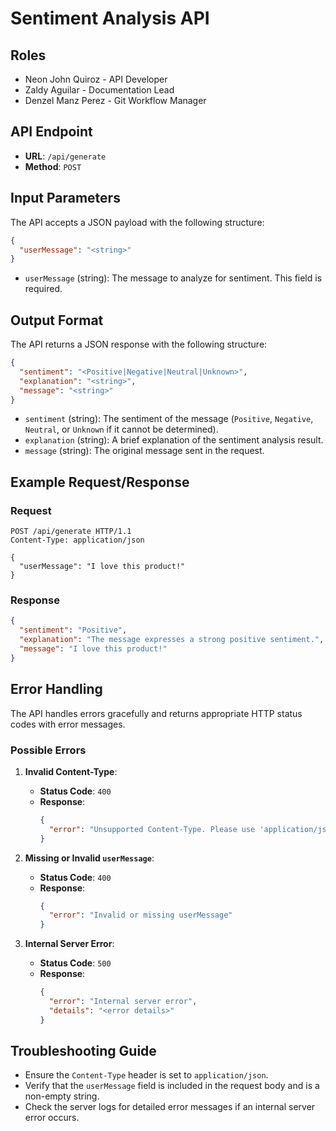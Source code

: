 # Sentiment Analysis API

## Roles
- Neon John Quiroz - API Developer
- Zaldy Aguilar - Documentation Lead
- Denzel Manz Perez - Git Workflow Manager

## API Endpoint
- **URL**: `/api/generate`
- **Method**: `POST`

## Input Parameters
The API accepts a JSON payload with the following structure:

```json
{
  "userMessage": "<string>"
}
```

- `userMessage` (string): The message to analyze for sentiment. This field is required.

## Output Format
The API returns a JSON response with the following structure:

```json
{
  "sentiment": "<Positive|Negative|Neutral|Unknown>",
  "explanation": "<string>",
  "message": "<string>"
}
```

- `sentiment` (string): The sentiment of the message (`Positive`, `Negative`, `Neutral`, or `Unknown` if it cannot be determined).
- `explanation` (string): A brief explanation of the sentiment analysis result.
- `message` (string): The original message sent in the request.

## Example Request/Response

### Request
```http
POST /api/generate HTTP/1.1
Content-Type: application/json

{
  "userMessage": "I love this product!"
}
```

### Response
```json
{
  "sentiment": "Positive",
  "explanation": "The message expresses a strong positive sentiment.",
  "message": "I love this product!"
}
```

## Error Handling
The API handles errors gracefully and returns appropriate HTTP status codes with error messages.

### Possible Errors

1. **Invalid Content-Type**:
   - **Status Code**: `400`
   - **Response**:
     ```json
     {
       "error": "Unsupported Content-Type. Please use 'application/json'."
     }
     ```

2. **Missing or Invalid `userMessage`**:
   - **Status Code**: `400`
   - **Response**:
     ```json
     {
       "error": "Invalid or missing userMessage"
     }
     ```

3. **Internal Server Error**:
   - **Status Code**: `500`
   - **Response**:
     ```json
     {
       "error": "Internal server error",
       "details": "<error details>"
     }
     ```

## Troubleshooting Guide
- Ensure the `Content-Type` header is set to `application/json`.
- Verify that the `userMessage` field is included in the request body and is a non-empty string.
- Check the server logs for detailed error messages if an internal server error occurs.


